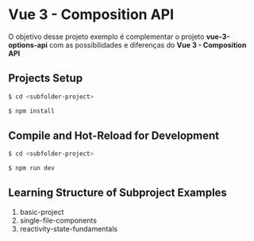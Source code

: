 # Vue 3 - Composition API

O objetivo desse projeto exemplo é complementar o projeto **vue-3-options-api** com as possibilidades e diferenças do **Vue 3 - Composition API**

## Projects Setup

```sh
$ cd <subfolder-project>

$ npm install
```

## Compile and Hot-Reload for Development

```sh
$ cd <subfolder-project>

$ npm run dev
```

## Learning Structure of Subproject Examples

1. basic-project
2. single-file-components
3. reactivity-state-fundamentals
